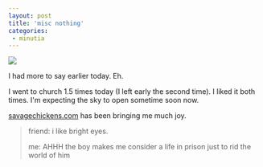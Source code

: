```yaml
---
layout: post
title: 'misc nothing'
categories:
 - minutia
---
```


<img src="http://danielsjourney.com/blog/files/2005/06/pavlog_legs.jpg" />



I had more to say earlier today. Eh.



I went to church 1.5 times today (I left early the second time). I liked it both times. I'm expecting the sky to open sometime soon now.



<a href="http://www.savagechickens.com">savagechickens.com</a> has been bringing me much joy.



<blockquote>friend: i like bright eyes.

me: AHHH the boy makes me consider a life in prison just to rid the world of him</blockquote>